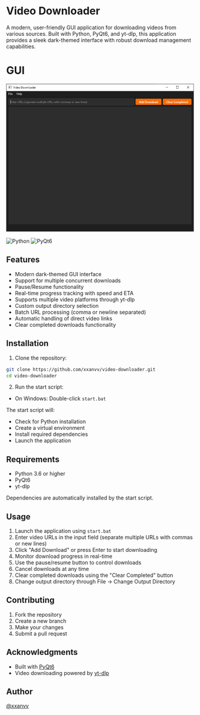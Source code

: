 # Video Downloader

A modern, user-friendly GUI application for downloading videos from various sources. Built with Python, PyQt6, and yt-dlp, this application provides a sleek dark-themed interface with robust download management capabilities.

# GUI
![GUI](screenshots/Main.png)

![Python](https://img.shields.io/badge/python-3.6+-blue.svg)
![PyQt6](https://img.shields.io/badge/PyQt-6.0+-blue.svg)

## Features

- Modern dark-themed GUI interface
- Support for multiple concurrent downloads
- Pause/Resume functionality
- Real-time progress tracking with speed and ETA
- Supports multiple video platforms through yt-dlp
- Custom output directory selection
- Batch URL processing (comma or newline separated)
- Automatic handling of direct video links
- Clear completed downloads functionality

## Installation

1. Clone the repository:
```bash
git clone https://github.com/xxanvv/video-downloader.git
cd video-downloader
```

2. Run the start script:
- On Windows: Double-click `start.bat`

The start script will:
- Check for Python installation
- Create a virtual environment
- Install required dependencies
- Launch the application

## Requirements

- Python 3.6 or higher
- PyQt6
- yt-dlp

Dependencies are automatically installed by the start script.

## Usage

1. Launch the application using `start.bat`
2. Enter video URLs in the input field (separate multiple URLs with commas or new lines)
3. Click "Add Download" or press Enter to start downloading
4. Monitor download progress in real-time
5. Use the pause/resume button to control downloads
6. Cancel downloads at any time
7. Clear completed downloads using the "Clear Completed" button
8. Change output directory through File -> Change Output Directory

## Contributing

1. Fork the repository
2. Create a new branch
3. Make your changes
4. Submit a pull request

## Acknowledgments

- Built with [PyQt6](https://www.riverbankcomputing.com/software/pyqt/)
- Video downloading powered by [yt-dlp](https://github.com/yt-dlp/yt-dlp)

## Author

[@xxanvv](https://github.com/xxanvv)

